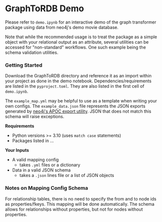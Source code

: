 # GraphToRDB Demo

Please refer to `demo.ipynb` for an interactive demo of the graph transformer package using data from neo4j's demo movie database.

Note that while the recommended usage is to treat the package as a simple object with your relational output as an attribute, 
several utilities can be accessed for "non-standard" workflows. One such example being the schema validation utilities.  

### Getting Started
Download the GraphToRDB directory and reference it as an import within your project as done in the demo notebook. Dependencies/requirements are listed in the `pyproject.toml`. They are also listed in the first cell of `demo.ipynb`.

The `example_map.yml` may be helpful to use as a template when writing your own configs. The `example_data.json` file represents the JSON exports generated by [neo4j's APOC export utility](https://neo4j.com/labs/apoc/4.1/export/json/). JSON that does not match this schema will raise exceptions.  

**Requirements**
* Python versions >= 3.10 (uses `match case` statements)
* Packages listed in ...

**Your Inputs**
* A valid mapping config
    - takes `.yml` files or a dictionary
* Data in a valid JSON schema
    - takes a `.json` lines file or a list of JSON objects

### Notes on Mapping Config Schema
For relationship tables, there is no need to specify the from and to node ids as properties/fkeys. This mapping will be done automatically.
The schema allows for relationships without properties, but not for nodes without properties.
